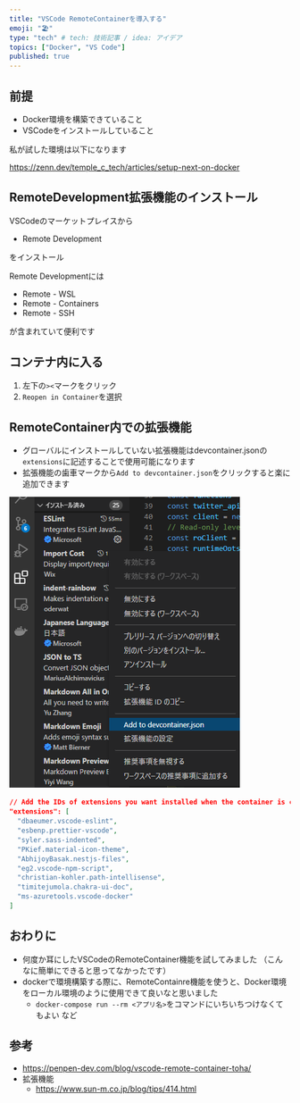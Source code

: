 ```yaml
---
title: "VSCode RemoteContainerを導入する"
emoji: "🏖️"
type: "tech" # tech: 技術記事 / idea: アイデア
topics: ["Docker", "VS Code"]
published: true
---
```


## 前提

- Docker環境を構築できていること
- VSCodeをインストールしていること

私が試した環境は以下になります

https://zenn.dev/temple_c_tech/articles/setup-next-on-docker

## RemoteDevelopment拡張機能のインストール

VSCodeのマーケットプレイスから

- Remote Development

をインストール

Remote Developmentには
- Remote - WSL
- Remote - Containers
- Remote - SSH

が含まれていて便利です

## コンテナ内に入る

1. 左下の`><`マークをクリック
2. `Reopen in Container`を選択

## RemoteContainer内での拡張機能

- グローバルにインストールしていない拡張機能はdevcontainer.jsonの`extensions`に記述することで使用可能になります
- 拡張機能の歯車マークから`Add to devcontainer.json`をクリックすると楽に追加できます

![](/images/setup-remote-container/plugin-on-remotecontainer.png)

```json:.devcontainer/devcontainer.json
// Add the IDs of extensions you want installed when the container is created.
"extensions": [
  "dbaeumer.vscode-eslint",
  "esbenp.prettier-vscode",
  "syler.sass-indented",
  "PKief.material-icon-theme",
  "AbhijoyBasak.nestjs-files",
  "eg2.vscode-npm-script",
  "christian-kohler.path-intellisense",
  "timitejumola.chakra-ui-doc",
  "ms-azuretools.vscode-docker"
]
```
## おわりに

- 何度か耳にしたVSCodeのRemoteContainer機能を試してみました
  （こんなに簡単にできると思ってなかったです）
- dockerで環境構築する際に、RemoteContainre機能を使うと、Docker環境をローカル環境のように使用できて良いなと思いました
  - `docker-compose run --rm <アプリ名>`をコマンドにいちいちつけなくてもよい
    など

## 参考

- https://penpen-dev.com/blog/vscode-remote-container-toha/
- 拡張機能
  - https://www.sun-m.co.jp/blog/tips/414.html
